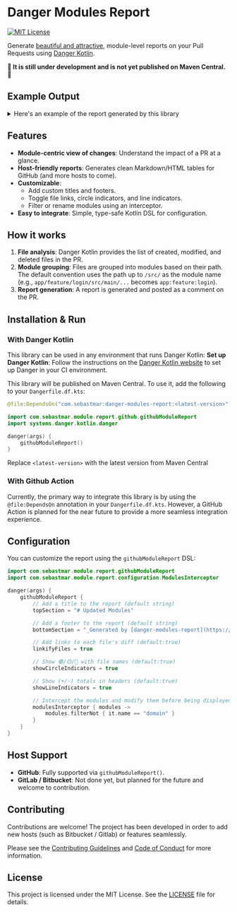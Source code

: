 # Danger Modules Report

[![MIT License](https://img.shields.io/badge/License-MIT-green.svg)](LICENSE)

Generate [beautiful and attractive](https://github.com/SebVay/Danger-Module-Report/pull/1), module-level reports on your Pull Requests using [Danger Kotlin](https://danger.systems/kotlin/).

**🚧 It is still under development and is not yet published on Maven Central. 🚧**

## Example Output

<details>
  <summary>Here's an example of the report generated by this library</summary>
  <img width="1403" height="976" alt="Capture d'écran 2025-08-21 221936" src="https://github.com/user-attachments/assets/5de3d71b-25fa-48b4-84cc-ddade653d184" />
</details>

## Features

- **Module-centric view of changes**: Understand the impact of a PR at a glance.
- **Host-friendly reports**: Generates clean Markdown/HTML tables for GitHub (and more hosts to come).
- **Customizable**:
    - Add custom titles and footers.
    - Toggle file links, circle indicators, and line indicators.
    - Filter or rename modules using an interceptor.
- **Easy to integrate**: Simple, type-safe Kotlin DSL for configuration.

## How it works

1. **File analysis**: Danger Kotlin provides the list of created, modified, and deleted files in the PR.
2. **Module grouping**: Files are grouped into modules based on their path. The default convention uses the path up to `/src/` as the module name (e.g., `app/feature/login/src/main/...` becomes `app:feature:login`).
3. **Report generation**: A report is generated and posted as a comment on the PR.

## Installation & Run

### With Danger Kotlin

This library can be used in any environment that runs Danger Kotlin:
**Set up Danger Kotlin**: Follow the instructions on the [Danger Kotlin website](https://danger.systems/kotlin/) to set
up Danger in your CI environment.

This library will be published on Maven Central. To use it, add the following to your `Dangerfile.df.kts`:

```kotlin
@file:DependsOn("com.sebastmar:danger-modules-report:<latest-version>")

import com.sebastmar.module.report.github.githubModuleReport
import systems.danger.kotlin.danger

danger(args) {
    githubModuleReport()
}
```

Replace `<latest-version>` with the latest version from Maven Central

### With Github Action

Currently, the primary way to integrate this library is by using the `@file:DependsOn` annotation in your `Dangerfile.df.kts`. 
However, a GitHub Action is planned for the near future to provide a more seamless integration experience.


## Configuration

You can customize the report using the `githubModuleReport` DSL:

```kotlin
import com.sebastmar.module.report.githubModuleReport
import com.sebastmar.module.report.configuration.ModulesInterceptor

danger(args) {
    githubModuleReport {
        // Add a title to the report (default string)
        topSection = "# Updated Modules"

        // Add a footer to the report (default string)
        bottomSection = "_Generated by [danger-modules-report](https://github.com/SebVay/Danger-Module-Report)_"

        // Add links to each file's diff (default:true)
        linkifyFiles = true

        // Show 🟢/🟡/🔴 with file names (default:true)
        showCircleIndicators = true

        // Show (+/-) totals in headers (default:true)
        showLineIndicators = true

        // Intercept the modules and modify them before being displayed on the UI (default: NoOpModulesInterceptor)
        modulesInterceptor { modules ->
            modules.filterNot { it.name == "domain" }
        }
    }
}
```

## Host Support

- **GitHub**: Fully supported via `githubModuleReport()`.
- **GitLab / Bitbucket**: Not done yet, but planned for the future and welcome to contribution.

## Contributing

Contributions are welcome!
The project has been developed in order to add new hosts (such as Bitbucket / Gitlab) or features seamlessly.

Please see the [Contributing Guidelines](CONTRIBUTING.md) and [Code of Conduct](CODE_OF_CONDUCT.md) for more
information.

## License

This project is licensed under the MIT License. See the [LICENSE](LICENSE) file for details.
